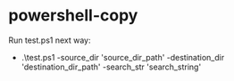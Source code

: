 # powershell-copy

Run test.ps1 next way:
  - .\test.ps1 -source_dir 'source_dir_path' -destination_dir 'destination_dir_path' -search_str 'search_string'
